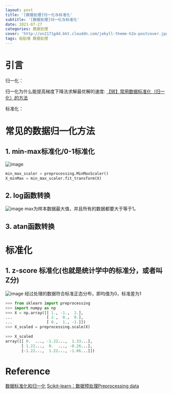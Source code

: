 ```yaml
---
layout: post
title: '[数据处理]归一化与标准化'
subtitle: '[数据处理]归一化与标准化'
date: 2021-07-27
categories: 数据处理
cover: 'http://on2171g4d.bkt.clouddn.com/jekyll-theme-h2o-postcover.jpg'
tags: 粘贴墙 数据处理
---
```


# 引言
归一化：

归一化为什么能提高梯度下降法求解最优解的速度:
[【转】常用数据标准化（归一化）的方法](https://www.cnblogs.com/victoria693/p/6928572.html)

标准化：



# 常见的数据归一化方法
## 1. min-max标准化/0-1标准化
![image](https://user-images.githubusercontent.com/11867595/136650381-82381d4d-e3d2-4479-b9f4-42d69f2617e5.png)
```python
min_max_scaler = preprocessing.MinMaxScaler()
X_minMax = min_max_scaler.fit_transform(X)
```

## 2. log函数转换
![image](https://user-images.githubusercontent.com/11867595/136650420-b0c4e6bb-2b1e-4685-b746-9f69f3dc8b80.png)
max为样本数据最大值，并且所有的数据都要大于等于1。

## 3. atan函数转换



# 标准化
## 1. z-score 标准化(也就是统计学中的标准分，或者叫Z分) 
![image](https://user-images.githubusercontent.com/11867595/136650648-729b9566-fab0-4eea-8182-7fa7601859f1.png)
经过处理的数据符合标准正态分布，即均值为0，标准差为1
```python
>>> from sklearn import preprocessing
>>> import numpy as np
>>> X = np.array([[ 1., -1.,  2.],
...               [ 2.,  0.,  0.],
...               [ 0.,  1., -1.]])
>>> X_scaled = preprocessing.scale(X)
 
>>> X_scaled
array([[ 0.  ..., -1.22...,  1.33...],
       [ 1.22...,  0.  ..., -0.26...],
       [-1.22...,  1.22..., -1.06...]])
```

# Reference
[数据标准化和归一化](https://zhuanlan.zhihu.com/p/31635022)
[Scikit-learn：数据预处理Preprocessing data](https://blog.csdn.net/pipisorry/article/details/52247679)
